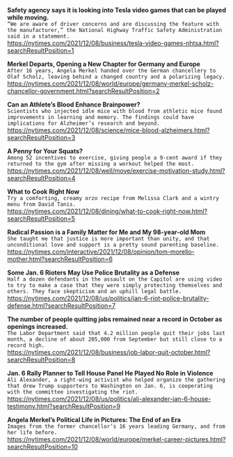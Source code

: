 **Safety agency says it is looking into Tesla video games that can be played while moving.**\
`“We are aware of driver concerns and are discussing the feature with the manufacturer,” the National Highway Traffic Safety Administration said in a statement.`\
https://nytimes.com/2021/12/08/business/tesla-video-games-nhtsa.html?searchResultPosition=1

**Merkel Departs, Opening a New Chapter for Germany and Europe**\
`After 16 years, Angela Merkel handed over the German chancellery to Olaf Scholz, leaving behind a changed country and a polarizing legacy.`\
https://nytimes.com/2021/12/08/world/europe/germany-merkel-scholz-chancellor-government.html?searchResultPosition=2

**Can an Athlete’s Blood Enhance Brainpower?**\
`Scientists who injected idle mice with blood from athletic mice found improvements in learning and memory. The findings could have implications for Alzheimer’s research and beyond.`\
https://nytimes.com/2021/12/08/science/mice-blood-alzheimers.html?searchResultPosition=3

**A Penny for Your Squats?**\
`Among 52 incentives to exercise, giving people a 9-cent award if they returned to the gym after missing a workout helped the most.`\
https://nytimes.com/2021/12/08/well/move/exercise-motivation-study.html?searchResultPosition=4

**What to Cook Right Now**\
`Try a comforting, creamy orzo recipe from Melissa Clark and a wintry menu from David Tanis.`\
https://nytimes.com/2021/12/08/dining/what-to-cook-right-now.html?searchResultPosition=5

**Radical Passion is a Family Matter for Me and My 98-year-old Mom**\
`She taught me that justice is more important than unity, and that unconditional love and support is a pretty sound parenting baseline.`\
https://nytimes.com/interactive/2021/12/08/opinion/tom-morello-mother.html?searchResultPosition=6

**Some Jan. 6 Rioters May Use Police Brutality as a Defense**\
`Half a dozen defendants in the assault on the Capitol are using video to try to make a case that they were simply protecting themselves and others. They face skepticism and an uphill legal battle.`\
https://nytimes.com/2021/12/08/us/politics/jan-6-riot-police-brutality-defense.html?searchResultPosition=7

**The number of people quitting jobs remained near a record in October as openings increased.**\
`The Labor Department said that 4.2 million people quit their jobs last month, a decline of about 205,000 from September but still close to a record high.`\
https://nytimes.com/2021/12/08/business/job-labor-quit-october.html?searchResultPosition=8

**Jan. 6 Rally Planner to Tell House Panel He Played No Role in Violence**\
`Ali Alexander, a right-wing activist who helped organize the gathering that drew Trump supporters to Washington on Jan. 6, is cooperating with the committee investigating the riot.`\
https://nytimes.com/2021/12/08/us/politics/ali-alexander-jan-6-house-testimony.html?searchResultPosition=9

**Angela Merkel’s Political Life in Pictures: The End of an Era**\
`Images from the former chancellor’s 16 years leading Germany, and from her life before.`\
https://nytimes.com/2021/12/08/world/europe/merkel-career-pictures.html?searchResultPosition=10

